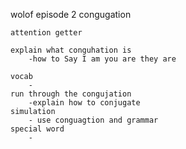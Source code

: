 wolof episode 2
 congugation

    attention getter

    explain what conguhation is 
        -how to Say I am you are they are

    vocab
        -
    run through the congujation
        -explain how to conjugate
    simulation
        - use conguagtion and grammar
    special word
        -
